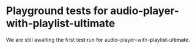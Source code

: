 # Playground tests for audio-player-with-playlist-ultimate
We are still awaiting the first test run for audio-player-with-playlist-ultimate.
